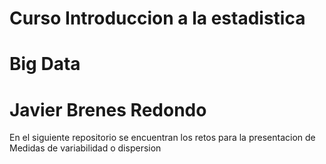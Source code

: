 # Curso Introduccion a la estadistica
# Big Data
# Javier Brenes Redondo

En el siguiente repositorio se encuentran los retos para la presentacion de Medidas de variabilidad o dispersion
